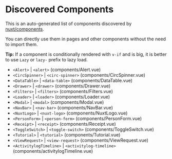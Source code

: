 # Discovered Components

This is an auto-generated list of components discovered by [nuxt/components](https://github.com/nuxt/components).

You can directly use them in pages and other components without the need to import them.

**Tip:** If a component is conditionally rendered with `v-if` and is big, it is better to use `Lazy` or `lazy-` prefix to lazy load.

- `<Alert>` | `<alert>` (components/Alert.vue)
- `<CircSpinner>` | `<circ-spinner>` (components/CircSpinner.vue)
- `<DataTable>` | `<data-table>` (components/DataTable.vue)
- `<Drawer>` | `<drawer>` (components/Drawer.vue)
- `<Filters>` | `<filters>` (components/Filters.vue)
- `<Loader>` | `<loader>` (components/Loader.vue)
- `<Modal>` | `<modal>` (components/Modal.vue)
- `<NavBar>` | `<nav-bar>` (components/NavBar.vue)
- `<NuxtLogo>` | `<nuxt-logo>` (components/NuxtLogo.vue)
- `<PersonForm>` | `<person-form>` (components/PersonForm.vue)
- `<Receipt>` | `<receipt>` (components/Receipt.vue)
- `<ToggleSwitch>` | `<toggle-switch>` (components/ToggleSwitch.vue)
- `<Tutorial>` | `<tutorial>` (components/Tutorial.vue)
- `<ViewRequest>` | `<view-request>` (components/ViewRequest.vue)
- `<ActivitylogTimeline>` | `<activitylog-timeline>` (components/activitylogTimeline.vue)
